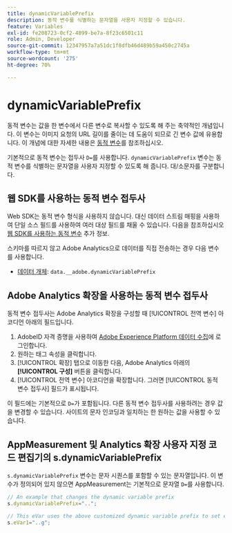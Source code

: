 ```yaml
---
title: dynamicVariablePrefix
description: 동적 변수를 식별하는 문자열을 사용자 지정할 수 있습니다.
feature: Variables
exl-id: fe208723-0cf2-4899-be7a-8f23c6501c11
role: Admin, Developer
source-git-commit: 12347957a7a51dc1f8dfb46d489b59a450c2745a
workflow-type: tm+mt
source-wordcount: '275'
ht-degree: 70%

---
```


# dynamicVariablePrefix

동적 변수는 값을 한 변수에서 다른 변수로 복사할 수 있도록 해 주는 축약적인 개념입니다. 이 변수는 이미지 요청의 URL 길이를 줄이는 데 도움이 되므로 긴 변수 값에 유용합니다. 이 개념에 대한 자세한 내용은 [동적 변수](../page-vars/dynamic-variables.md)를 참조하십시오.

기본적으로 동적 변수는 접두사 `D=`를 사용합니다. `dynamicVariablePrefix` 변수는 동적 변수를 식별하는 문자열을 사용자 지정할 수 있도록 해 줍니다. 대/소문자를 구분합니다.

## 웹 SDK를 사용하는 동적 변수 접두사

Web SDK는 동적 변수 형식을 사용하지 않습니다. 대신 데이터 스트림 매핑을 사용하여 단일 소스 필드를 사용하여 여러 대상 필드를 채울 수 있습니다. 다음을 참조하십시오 [웹 SDK를 사용하는 동적 변수](../page-vars/dynamic-variables.md#dynamic-variables-using-the-web-sdk) 추가 정보.

스키마를 따르지 않고 Adobe Analytics으로 데이터를 직접 전송하는 경우 다음 변수를 사용합니다.

* [데이터 개체](/help/implement/aep-edge/data-var-mapping.md): `data.__adobe.dynamicVariablePrefix`

## Adobe Analytics 확장을 사용하는 동적 변수 접두사

동적 변수 접두사는 Adobe Analytics 확장을 구성할 때 [!UICONTROL 전역 변수] 아코디언 아래의 필드입니다.

1. AdobeID 자격 증명을 사용하여 [Adobe Experience Platform 데이터 수집](https://experience.adobe.com/data-collection)에 로그인합니다.
1. 원하는 태그 속성을 클릭합니다.
1. [!UICONTROL 확장] 탭으로 이동한 다음, Adobe Analytics 아래의 **[!UICONTROL 구성]** 버튼을 클릭합니다.
1. [!UICONTROL 전역 변수] 아코디언을 확장합니다. 그러면 [!UICONTROL 동적 변수 접두사] 필드가 표시됩니다.

이 필드에는 기본적으로 `D=`가 포함됩니다. 다른 동적 변수 접두사를 사용하려는 경우 값을 변경할 수 있습니다. 사이트의 문자 인코딩과 일치하는 한 원하는 값을 사용할 수 있습니다.

## AppMeasurement 및 Analytics 확장 사용자 지정 코드 편집기의 s.dynamicVariablePrefix

`s.dynamicVariablePrefix` 변수는 문자 시퀀스를 포함할 수 있는 문자열입니다. 이 변수가 정의되어 있지 않으면 AppMeasurement는 기본적으로 문자열 `D=`를 사용합니다.

```js
// An example that changes the dynamic variable prefix
s.dynamicVariablePrefix="..";

// This eVar uses the above customized dynamic variable prefix to set eVar to page URL
s.eVar1="..g";
```
